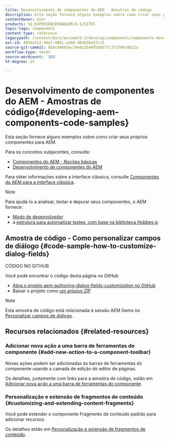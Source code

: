 ```yaml
---
title: Desenvolvimento de componentes do AEM - Amostras de código
description: Esta seção fornece alguns exemplos sobre como criar seus próprios componentes para AEM.
contentOwner: User
products: SG_EXPERIENCEMANAGER/6.5/SITES
topic-tags: components
content-type: reference
legacypath: /content/docs/en/aem/6-2/develop/components/components-develop
exl-id: 4059af12-49a7-489c-a2b8-d0481be57cc5
source-git-commit: 8b4cb4065ec14e813b49fb0d577c372790c9b21a
workflow-type: tm+mt
source-wordcount: '203'
ht-degree: 2%

---
```


# Desenvolvimento de componentes do AEM - Amostras de código{#developing-aem-components-code-samples}

Esta seção fornece alguns exemplos sobre como criar seus próprios componentes para AEM.

Para os conceitos subjacentes, consulte:

* [Componentes do AEM - Noções básicas](/help/sites-developing/components-basics.md)
* [Desenvolvimento de componentes do AEM](/help/sites-developing/developing-components.md)

Para obter informações sobre a interface clássica, consulte [Componentes do AEM para a interface clássica](/help/sites-developing/developing-components-classic.md).

>[!NOTE]
>
>Para ajudá-lo a analisar, testar e depurar seus componentes, o AEM fornece:
>
>* [Modo de desenvolvedor](/help/sites-developing/developer-mode.md)
>* a [estrutura para automatizar testes, com base na biblioteca Hobbes.js](/help/sites-developing/hobbes.md)
>

## Amostra de código - Como personalizar campos de diálogo {#code-sample-how-to-customize-dialog-fields}

CÓDIGO NO GITHUB

Você pode encontrar o código desta página no GitHub

* [Abra o projeto aem-authoring-dialog-fields-customization no GitHub](https://github.com/Adobe-Marketing-Cloud/aem-authoring-dialog-fields-customization)
* Baixar o projeto como [um arquivo ZIP](https://codeload.github.com/Adobe-Marketing-Cloud/aem-authoring-dialog-fields-customization/zip/refs/heads/master)

>[!NOTE]
>
>Esta amostra de código está relacionada à sessão AEM Gems no [Personalizar campos de diálogo](https://experienceleague.adobe.com/docs/experience-manager-gems-events/gems/gems2015/aem-customizing-dialog-fields-in-touch-ui.html?lang=en).

## Recursos relacionados {#related-resources}

### Adicionar nova ação a uma barra de ferramentas do componente {#add-new-action-to-a-component-toolbar}

Novas ações podem ser adicionadas às barras de ferramentas do componente usando a camada de edição do editor de páginas.

Os detalhes, juntamente com links para a amostra de código, estão em [Adicionar nova ação a uma barra de ferramentas do componente](/help/sites-developing/customizing-page-authoring-touch.md#add-new-action-to-a-component-toolbar).

### Personalização e extensão de fragmentos de conteúdo {#customizing-and-extending-content-fragments}

Você pode estender o componente Fragmento de conteúdo padrão para adicionar recursos.

Os detalhes estão em [Personalização e extensão de fragmentos de conteúdo](/help/sites-developing/customizing-content-fragments.md).
